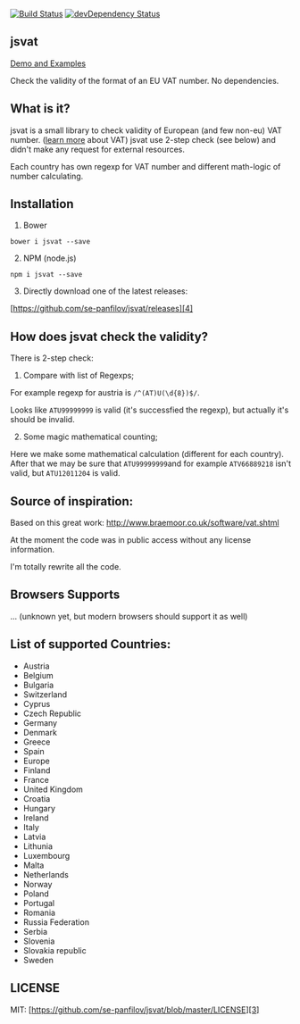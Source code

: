 [![Build Status](https://travis-ci.org/se-panfilov/jsvat.svg?branch=master)](https://travis-ci.org/se-panfilov/jsvat)
[![devDependency Status](https://david-dm.org/se-panfilov/jsvat/dev-status.svg)](https://david-dm.org/se-panfilov/jsvat#info=devDependencies)

jsvat
-------

[Demo and Examples][2]

Check the validity of the format of an EU VAT number. No dependencies.

What is it?
--------

jsvat is a small library to check validity of European (and few non-eu) VAT number. ([learn more][1] about VAT)
jsvat use 2-step check (see below) and didn't make any request for external resources.

Each country has own regexp for VAT number and different math-logic of number calculating.

Installation
----------

1. Bower

  `bower i jsvat --save`

2. NPM (node.js)

  `npm i jsvat --save`

3. Directly download one of the latest releases:

  [https://github.com/se-panfilov/jsvat/releases][4]

How does jsvat check the validity?
---------

There is 2-step check:

1. Compare with list of Regexps;

  For example regexp for austria is `/^(AT)U(\d{8})$/`.
 
 Looks like `ATU99999999` is valid (it's successfied the regexp), but actually it's should be invalid.

2. Some magic mathematical counting;

 Here we make some mathematical calculation (different for each country).
 After that we may be sure that `ATU99999999`and for example `ATV66889218` isn't valid, but `ATU12011204` is valid. 

Source of inspiration:
---------

Based on this great work: http://www.braemoor.co.uk/software/vat.shtml

At the moment the code was in public access without any license information.

I'm totally rewrite all the code.


Browsers Supports
---------

...
(unknown yet, but modern browsers should support it as well) 

List of supported Countries:
---------

 - Austria
 - Belgium
 - Bulgaria
 - Switzerland
 - Cyprus
 - Czech Republic
 - Germany
 - Denmark
 - Greece
 - Spain
 - Europe
 - Finland
 - France
 - United Kingdom
 - Croatia
 - Hungary
 - Ireland
 - Italy
 - Latvia
 - Lithunia
 - Luxembourg
 - Malta
 - Netherlands
 - Norway
 - Poland
 - Portugal
 - Romania
 - Russia Federation
 - Serbia
 - Slovenia
 - Slovakia republic
 - Sweden
 

LICENSE
-------

MIT: [https://github.com/se-panfilov/jsvat/blob/master/LICENSE][3]

 [1]: https://en.wikipedia.org/wiki/VAT_identification_number
 [2]: https://se-panfilov.github.io/jsvat
 [3]: https://github.com/se-panfilov/jsvat/blob/master/LICENSE
 [4]: https://github.com/se-panfilov/jsvat/releases
